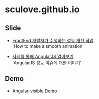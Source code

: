 # sculove.github.io
## Slide
* [FrontEnd 개발자가 수행하는 성능 개선 작업](http://sculove.github.io/slides/improveBrowserRendering/)  
'How to make a smooth animation'  

* [사례를 통해 AngularJS 알아보기](http://sculove.github.io/slides/seeAngularJSthroughCases/index.html)  
'AngularJS 성능 이슈에 대한 이야기'

## Demo
* [Angular-visible Demo](http://sculove.github.io/demo/angular-visible/lazyLoading.html)
